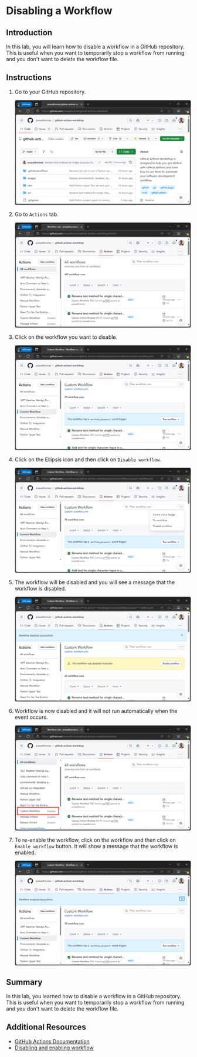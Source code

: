 # Disabling a Workflow

## Introduction

In this lab, you will learn how to disable a workflow in a GitHub repository. This is useful when you want to temporarily stop a workflow from running and you don't want to delete the workflow file.

## Instructions

1. Go to your GitHub repository.

   ![Open GitHub Repository](../images/disabling-a-workflow/1.png)

2. Go to `Actions` tab.

   ![Open Actions](../images/disabling-a-workflow/2.png)

3. Click on the workflow you want to disable.

   ![Disable Workflow](../images/disabling-a-workflow/3.png)

4. Click on the Ellipsis icon and then click on `Disable workflow`.

   ![Disable Workflow](../images/disabling-a-workflow/4.png)

5. The workflow will be disabled and you will see a message that the workflow is disabled.

   ![Workflow Disabled](../images/disabling-a-workflow/5.png)

6. Workflow is now disabled and it will not run automatically when the event occurs.

   ![Workflow Disabled](../images/disabling-a-workflow/6.png)

7. To re-enable the workflow, click on the workflow and then click on `Enable workflow` button. It will show a message that the workflow is enabled.

   ![Enable Workflow](../images/disabling-a-workflow/7.png)

## Summary

In this lab, you learned how to disable a workflow in a GitHub repository. This is useful when you want to temporarily stop a workflow from running and you don't want to delete the workflow file.

## Additional Resources

- [GitHub Actions Documentation](https://docs.github.com/en/actions)
- [Disabling and enabling workflow](https://docs.github.com/en/actions/managing-workflow-runs/disabling-and-enabling-a-workflow)
